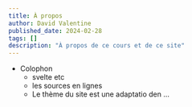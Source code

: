 ```yaml
---
title: À propos
author: David Valentine
published_date: 2024-02-28
tags: []
description: "À propos de ce cours et de ce site"
---
```


- Colophon
  - svelte etc
  - les sources en lignes
  - Le thème du site est une adaptatio den ...